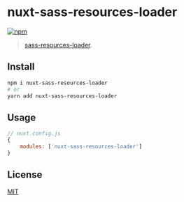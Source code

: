 # nuxt-sass-resources-loader

[![npm](https://img.shields.io/npm/v/nuxt-sass-resources-loader.svg)](https://www.npmjs.com/package/nuxt-sass-resources-loader)

> [sass-resources-loader](https://github.com/shakacode/sass-resources-loader).

## Install

```sh
npm i nuxt-sass-resources-loader
# or 
yarn add nuxt-sass-resources-loader
```

## Usage

```js
// nuxt.config.js
{
    modules: ['nuxt-sass-resources-loader']
}
```

## License

[MIT](http://opensource.org/licenses/MIT)
